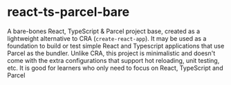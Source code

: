 # react-ts-parcel-bare
A bare-bones React, TypeScript &amp; Parcel project base, created as a lightweight alternative to CRA (`create-react-app`). It may be used as a foundation to build or test simple React and Typescript applications that use Parcel as the bundler. Unlike CRA, this project is minimalistic and doesn't come with the extra configurations that support hot reloading, unit testing, etc. It is good for learners who only need to focus on React, TypeScript and Parcel 
